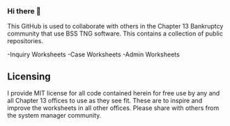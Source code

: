 ### Hi there 👋
This GitHub is used to collaborate with others in the Chapter 13 Bankruptcy community that use BSS TNG software. This contains a collection of public repositories. 

-Inquiry Worksheets
-Case Worksheets
-Admin Worksheets



## Licensing
I provide MIT license for all code contained herein for free use by any and all Chapter 13 offices to use as they see fit. These are to inspire and improve the worksheets in all other offices. Please share with others from the system manager community. 
